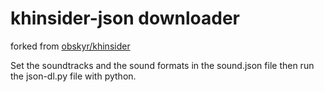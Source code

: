 # khinsider-json downloader
forked from [obskyr/khinsider](https://github.com/obskyr/khinsider)

Set the soundtracks and the sound formats in the sound.json file then run the json-dl.py file with python.